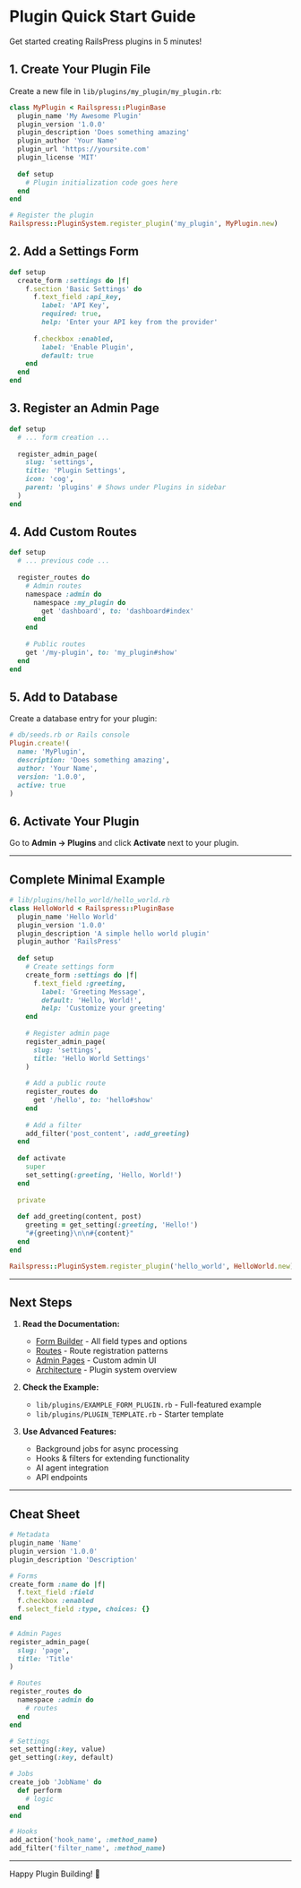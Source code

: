 # Plugin Quick Start Guide

Get started creating RailsPress plugins in 5 minutes!

## 1. Create Your Plugin File

Create a new file in `lib/plugins/my_plugin/my_plugin.rb`:

```ruby
class MyPlugin < Railspress::PluginBase
  plugin_name 'My Awesome Plugin'
  plugin_version '1.0.0'
  plugin_description 'Does something amazing'
  plugin_author 'Your Name'
  plugin_url 'https://yoursite.com'
  plugin_license 'MIT'
  
  def setup
    # Plugin initialization code goes here
  end
end

# Register the plugin
Railspress::PluginSystem.register_plugin('my_plugin', MyPlugin.new)
```

## 2. Add a Settings Form

```ruby
def setup
  create_form :settings do |f|
    f.section 'Basic Settings' do
      f.text_field :api_key, 
        label: 'API Key',
        required: true,
        help: 'Enter your API key from the provider'
      
      f.checkbox :enabled,
        label: 'Enable Plugin',
        default: true
    end
  end
end
```

## 3. Register an Admin Page

```ruby
def setup
  # ... form creation ...
  
  register_admin_page(
    slug: 'settings',
    title: 'Plugin Settings',
    icon: 'cog',
    parent: 'plugins' # Shows under Plugins in sidebar
  )
end
```

## 4. Add Custom Routes

```ruby
def setup
  # ... previous code ...
  
  register_routes do
    # Admin routes
    namespace :admin do
      namespace :my_plugin do
        get 'dashboard', to: 'dashboard#index'
      end
    end
    
    # Public routes
    get '/my-plugin', to: 'my_plugin#show'
  end
end
```

## 5. Add to Database

Create a database entry for your plugin:

```ruby
# db/seeds.rb or Rails console
Plugin.create!(
  name: 'MyPlugin',
  description: 'Does something amazing',
  author: 'Your Name',
  version: '1.0.0',
  active: true
)
```

## 6. Activate Your Plugin

Go to **Admin → Plugins** and click **Activate** next to your plugin.

---

## Complete Minimal Example

```ruby
# lib/plugins/hello_world/hello_world.rb
class HelloWorld < Railspress::PluginBase
  plugin_name 'Hello World'
  plugin_version '1.0.0'
  plugin_description 'A simple hello world plugin'
  plugin_author 'RailsPress'
  
  def setup
    # Create settings form
    create_form :settings do |f|
      f.text_field :greeting,
        label: 'Greeting Message',
        default: 'Hello, World!',
        help: 'Customize your greeting'
    end
    
    # Register admin page
    register_admin_page(
      slug: 'settings',
      title: 'Hello World Settings'
    )
    
    # Add a public route
    register_routes do
      get '/hello', to: 'hello#show'
    end
    
    # Add a filter
    add_filter('post_content', :add_greeting)
  end
  
  def activate
    super
    set_setting(:greeting, 'Hello, World!')
  end
  
  private
  
  def add_greeting(content, post)
    greeting = get_setting(:greeting, 'Hello!')
    "#{greeting}\n\n#{content}"
  end
end

Railspress::PluginSystem.register_plugin('hello_world', HelloWorld.new)
```

---

## Next Steps

1. **Read the Documentation:**
   - [Form Builder](FORM_BUILDER.md) - All field types and options
   - [Routes](ROUTES.md) - Route registration patterns
   - [Admin Pages](admin-pages.md) - Custom admin UI
   - [Architecture](architecture.md) - Plugin system overview

2. **Check the Example:**
   - `lib/plugins/EXAMPLE_FORM_PLUGIN.rb` - Full-featured example
   - `lib/plugins/PLUGIN_TEMPLATE.rb` - Starter template

3. **Use Advanced Features:**
   - Background jobs for async processing
   - Hooks & filters for extending functionality
   - AI agent integration
   - API endpoints

---

## Cheat Sheet

```ruby
# Metadata
plugin_name 'Name'
plugin_version '1.0.0'
plugin_description 'Description'

# Forms
create_form :name do |f|
  f.text_field :field
  f.checkbox :enabled
  f.select_field :type, choices: {}
end

# Admin Pages
register_admin_page(
  slug: 'page',
  title: 'Title'
)

# Routes
register_routes do
  namespace :admin do
    # routes
  end
end

# Settings
set_setting(:key, value)
get_setting(:key, default)

# Jobs
create_job 'JobName' do
  def perform
    # logic
  end
end

# Hooks
add_action('hook_name', :method_name)
add_filter('filter_name', :method_name)
```

---

Happy Plugin Building! 🚀

